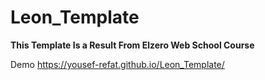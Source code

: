 # Leon_Template
**This Template Is a Result From Elzero Web School Course**

Demo 
https://yousef-refat.github.io/Leon_Template/
